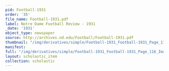 ```yaml
---
pid: Football-1931
order: '35'
file_name: Football-1931.pdf
label: Notre Dame Football Review - 1931
_date: '1931'
object_type: newspaper
source: http://archives.nd.edu/Football/Football-1931.pdf
thumbnail: "/img/derivatives/simple/Football-1931_Football-1931_Page_116_Image_0001/thumbnail.jpg"
manifest:
full: "/img/derivatives/simple/Football-1931_Football-1931_Page_116_Image_0001/fullwidth.jpg"
layout: scholastic_item
collection: scholastic
---
```

